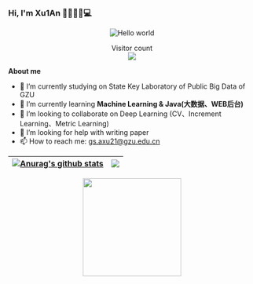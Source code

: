 
### Hi, I'm Xu1An  👩🏾‍💻:man::computer:

<p align="center"> 
 <img src="https://pic1.zhimg.com/v2-52bd4282756861f93d8e74c70d4a165e_r.jpg?source=1940ef5c" alt="Hello world">
</p>

<p align="center"> 
  Visitor count<br>
  <img src="https://profile-counter.glitch.me/GouYuQing/count.svg" />
</p>

**About me**
- 🔭 I’m currently studying on State Key Laboratory of Public Big Data of GZU
- 🌱 I’m currently learning **Machine Learning & Java(大数据、WEB后台)**
- 👯 I’m looking to collaborate on Deep Learning (CV、Increment Learning、Metric Learning)
- 🤔 I’m looking for help with writing paper
- 📫 How to reach me: gs.axu21@gzu.edu.cn


| <a href="https://github.com/anuraghazra/github-readme-stats"><img align="center" src="https://github-readme-stats.vercel.app/api?username=Xu1Aan&show_icons=true&include_all_commits=true&theme=buefy&hide_border=true" alt="Anurag's github stats" /></a> | <a href="https://github.com/anuraghazra/github-readme-stats"><img align="center" src="https://github-readme-stats.vercel.app/api/top-langs/?username=Xu1Aan&layout=compact&theme=buefy&hide_border=true" /></a> |
| ------------------------------------------------------------ | ------------------------------------------------------------ |


<p align="center"> 
 <img height="200" src="https://pic2.zhimg.com/v2-28020003d4a493c78d8202ba6c35f179_b.webp">
</p>
